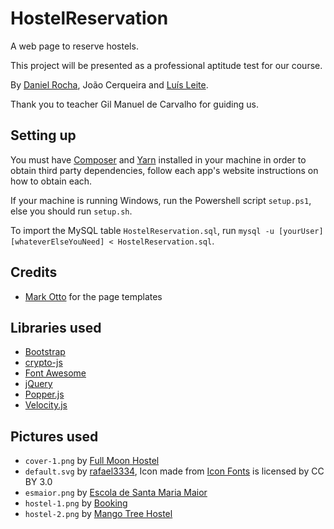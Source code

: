 # HostelReservation

A web page to reserve hostels.

This project will be presented as a professional aptitude test for our course.

By [Daniel Rocha](https://github.com/GODManiax), João Cerqueira and [Luís Leite](https://github.com/Ochii).

Thank you to teacher Gil Manuel de Carvalho for guiding us.

## Setting up

You must have [Composer](https://getcomposer.org/) and [Yarn](https://yarnpkg.com/) installed in your machine in order to obtain third party dependencies, follow each app's website instructions on how to obtain each.

If your machine is running Windows, run the Powershell script ```setup.ps1```, else you should run ```setup.sh```.

To import the MySQL table ```HostelReservation.sql```, run ```mysql -u [yourUser] [whateverElseYouNeed] < HostelReservation.sql```.

## Credits

- [Mark Otto](https://twitter.com/mdo) for the page templates

## Libraries used

- [Bootstrap](https://getbootstrap.com/)
- [crypto-js](https://github.com/brix/crypto-js)
- [Font Awesome](https://fontawesome.com/)
- [jQuery](https://jquery.com/)
- [Popper.js](https://popper.js.org/)
- [Velocity.js](http://velocityjs.org)

## Pictures used

- ```cover-1.png``` by [Full Moon Hostel](http://www.fullmoonhostel.com/)
- ```default.svg``` by [rafael3334](https://www.onlinewebfonts.com/icon/450585), Icon made from [Icon Fonts](http://www.onlinewebfonts.com/icon) is licensed by CC BY 3.0
- ```esmaior.png``` by [Escola de Santa Maria Maior](http://www.esmaior.pt)
- ```hostel-1.png``` by [Booking](https://www.booking.com/)
- ```hostel-2.png``` by [Mango Tree Hostel](http://mangotreehostel.com/)

